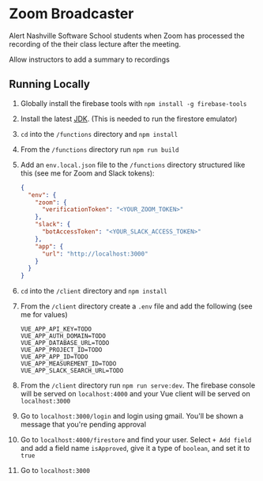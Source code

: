 # Zoom Broadcaster

Alert Nashville Software School students when Zoom has processed the recording of the their class lecture after the meeting.

Allow instructors to add a summary to recordings

## Running Locally

1. Globally install the firebase tools with `npm install -g firebase-tools`
1. Install the latest [JDK](https://www.oracle.com/java/technologies/javase-downloads.html). (This is needed to run the firestore emulator)
1. `cd` into the `/functions` directory and `npm install`
1. From the `/functions` directory run `npm run build`
1. Add an `env.local.json` file to the `/functions` directory structured like this (see me for Zoom and Slack tokens):

   ```json
   {
     "env": {
       "zoom": {
         "verificationToken": "<YOUR_ZOOM_TOKEN>"
       },
       "slack": {
         "botAccessToken": "<YOUR_SLACK_ACCESS_TOKEN>"
       },
       "app": {
         "url": "http://localhost:3000"
       }
     }
   }
   ```

1. `cd` into the `/client` directory and `npm install`
1. From the `/client` directory create a `.env` file and add the following (see me for values)
   ```
   VUE_APP_API_KEY=TODO
   VUE_APP_AUTH_DOMAIN=TODO
   VUE_APP_DATABASE_URL=TODO
   VUE_APP_PROJECT_ID=TODO
   VUE_APP_APP_ID=TODO
   VUE_APP_MEASUREMENT_ID=TODO
   VUE_APP_SLACK_SEARCH_URL=TODO
   ```
1. From the `/client` directory run `npm run serve:dev`. The firebase console will be served on `localhost:4000` and your Vue client will be served on `localhost:3000`
1. Go to `localhost:3000/login` and login using gmail. You'll be shown a message that you're pending approval
1. Go to `localhost:4000/firestore` and find your user. Select `+ Add field` and add a field name `isApproved`, give it a type of `boolean`, and set it to `true`
1. Go to `localhost:3000`
